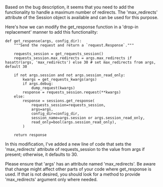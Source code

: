Based on the bug description, it seems that you need to add the functionality to handle a maximum number of redirects. The 'max_redirects' attribute of the Session object is available and can be used for this purpose.

Here's how we can modify the get_response function in a 'drop-in replacement' manner to add this functionality:

	def get_response(args, config_dir):
		"""Send the request and return a `request.Response`."""

		requests_session = get_requests_session()
		requests_session.max_redirects = args.max_redirects if hasattr(args, 'max_redirects') else 30 # set max_redirects from args, default 30

		if not args.session and not args.session_read_only:
			kwargs = get_requests_kwargs(args)
			if args.debug:
				dump_request(kwargs)
			response = requests_session.request(**kwargs)
		else:
			response = sessions.get_response(
				requests_session=requests_session,
				args=args,
				config_dir=config_dir,
				session_name=args.session or args.session_read_only,
				read_only=bool(args.session_read_only),
			)

		return response

In this modification, I've added a new line of code that sets the 'max_redirects' attribute of requests_session to the value from args if present; otherwise, it defaults to 30.

Please ensure that 'args' has an attribute named 'max_redirects'. Be aware that change might affect other parts of your code where get_response is used. If that is not desired, you should look for a method to provide 'max_redirects' argument only where needed.